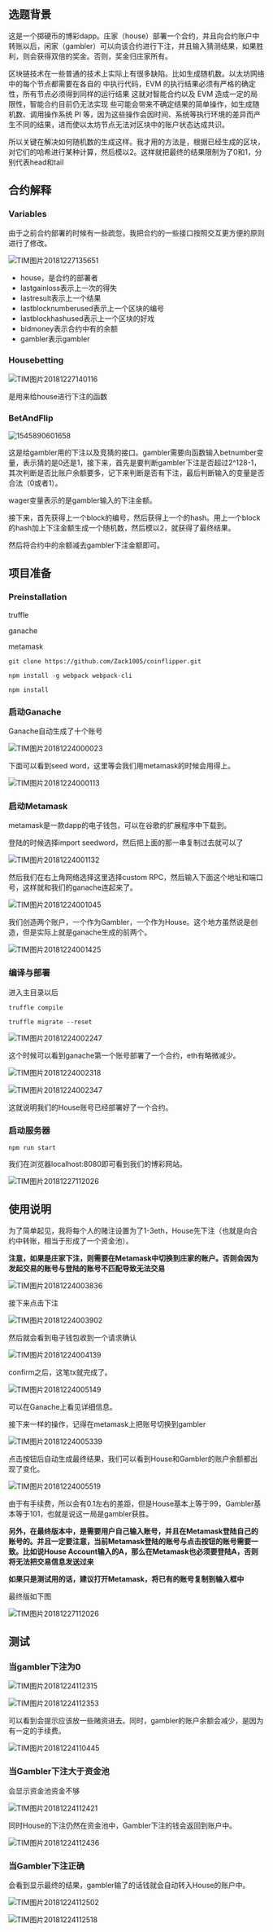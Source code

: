 ## 选题背景

这是一个掷硬币的博彩dapp。庄家（house）部署一个合约，并且向合约账户中转账以后，闲家（gambler）可以向该合约进行下注，并且输入猜测结果，如果胜利，则会获得双倍的奖金。否则，奖金归庄家所有。

区块链技术在一些普通的技术上实际上有很多缺陷。比如生成随机数。以太坊网络中的每个节点都需要在各自的 中执行代码，EVM 的执行结果必须有严格的确定性，所有节点必须得到同样的运行结果 这就对智能合约以及 EVM 造成一定的局限性，智能合约目前仍无法实现 些可能会带来不确定结果的简单操作，如生成随机数、调用操作系统 PI 等，因为这些操作会因时间、系统等执行环境的差异而产生不同的结果，进而使以太坊节点无法对区块中的账户状态达成共识。

所以关键在解决如何随机数的生成这样。我才用的方法是，根据已经生成的区块，对它们的哈希进行某种计算，然后模以2。这样就把最终的结果限制为了0和1，分别代表head和tail

## 合约解释

### Variables

由于之前合约部署的时候有一些疏忽，我把合约的一些接口按照交互更方便的原则进行了修改。

![TIM图片20181227135651](https://github.com/Zack1005/coinflipper/blob/master/procedure/TIM图片20181227135651.png)

- house，是合约的部署者
- lastgainloss表示上一次的得失
- lastresult表示上一个结果
- lastblocknumberused表示上一个区块的编号
- lastblockhashused表示上一个区块的好戏
- bidmoney表示合约中有的余额
- gambler表示gambler

### Housebetting

![TIM图片20181227140116](https://github.com/Zack1005/coinflipper/blob/master/procedure/TIM图片20181227140116.png)

是用来给house进行下注的函数

### BetAndFlip

![1545890601658](C:\Users\Zack\AppData\Roaming\Typora\typora-user-images\1545890601658.png)

这是给gambler用的下注以及竞猜的接口。gambler需要向函数输入betnumber变量，表示猜的是0还是1，接下来，首先是要判断gambler下注是否超过2^128-1，其次判断是否比账户余额要多，记下来判断是否有下注，最后判断输入的变量是否合法（0或者1）。

wager变量表示的是gambler输入的下注金额。

接下来，首先获得上一个block的编号，然后获得上一个的hash。用上一个block的hash加上下注金额生成一个随机数，然后模以2，就获得了最终结果。

然后将合约中的余额减去gambler下注金额即可。



## 项目准备

### Preinstallation

truffle

ganache

metamask

```
git clone https://github.com/Zack1005/coinflipper.git

npm install -g webpack webpack-cli

npm install
```

### 启动Ganache

Ganache自动生成了十个账号

![TIM图片20181224000023](https://github.com/Zack1005/coinflipper/blob/master/procedure/TIM图片20181224000023.png)

下面可以看到seed word，这里等会我们用metamask的时候会用得上。

![TIM图片20181224000113](https://github.com/Zack1005/coinflipper/blob/master/procedure/TIM图片20181224000113.png)



### 启动Metamask

metamask是一款dapp的电子钱包，可以在谷歌的扩展程序中下载到。

登陆的时候选择import seedword，然后把上面的那一串复制过去就可以了

![TIM图片20181224001132](https://github.com/Zack1005/coinflipper/blob/master/procedure/TIM图片20181224001132.png)

然后我们在右上角网络选择这里选择custom RPC，然后输入下面这个地址和端口号，这样就和我们的ganache连起来了。

![TIM图片20181224001045](https://github.com/Zack1005/coinflipper/blob/master/procedure/TIM图片20181224001045.png)

我们创造两个账户，一个作为Gambler，一个作为House。这个地方虽然说是创造，但是实际上就是ganache生成的前两个。

![TIM图片20181224001425](https://github.com/Zack1005/coinflipper/blob/master/procedure/TIM图片20181224001425.png)

### 编译与部署

进入主目录以后

`truffle compile`

`truffle migrate --reset`

![TIM图片20181224002247](https://github.com/Zack1005/coinflipper/blob/master/procedure/TIM图片20181224002247.png)

这个时候可以看到ganache第一个账号部署了一个合约，eth有略微减少。

![TIM图片20181224002318](https://github.com/Zack1005/coinflipper/blob/master/procedure/TIM图片20181224002318.png)

![TIM图片20181224002347](https://github.com/Zack1005/coinflipper/blob/master/procedure/TIM图片20181224002347.png)

这就说明我们的House账号已经部署好了一个合约。

### 启动服务器

`npm run start`

我们在浏览器localhost:8080即可看到我们的博彩网站。

![TIM图片20181227112026](https://github.com/Zack1005/coinflipper/blob/master/procedure/TIM图片20181227112026.png)

## 使用说明

为了简单起见，我将每个人的赌注设置为了1-3eth，House先下注（也就是向合约中转账，相当于形成了一个资金池）。

**注意，如果是庄家下注，则需要在Metamask中切换到庄家的账户。否则会因为发起交易的账号与登陆的账号不匹配导致无法交易**

![TIM图片20181224003836](https://github.com/Zack1005/coinflipper/blob/master/procedure/TIM图片20181224003836.png)

接下来点击下注

![TIM图片20181224003902](https://github.com/Zack1005/coinflipper/blob/master/procedure/TIM图片20181224003902.png)

然后就会看到电子钱包收到一个请求确认

![TIM图片20181224004139](https://github.com/Zack1005/coinflipper/blob/master/procedure/TIM图片20181224004139.png)

confirm之后，这笔tx就完成了。

![TIM图片20181224005149](https://github.com/Zack1005/coinflipper/blob/master/procedure/TIM图片20181224005149.png)

可以在Ganache上看见详细信息。

接下来一样的操作，记得在metamask上把账号切换到gambler

![TIM图片20181224005339](https://github.com/Zack1005/coinflipper/blob/master/procedure/TIM图片20181224005339.png)

点击按钮后自动生成最终结果，我们可以看到House和Gambler的账户余额都出现了变化。

![TIM图片20181224005519](https://github.com/Zack1005/coinflipper/blob/master/procedure/TIM图片20181224005519.png)

由于有手续费，所以会有0.1左右的差距，但是House基本上等于99，Gambler基本等于101，也就是说这一局是gambler获胜。

**另外，在最终版本中，是需要用户自己输入账号，并且在Metamask登陆自己的账号的。并且一定要注意，当前Metamask登陆的账号与点击按钮的账号需要一致。比如说House Account输入的A，那么在Metamask也必须要登陆A，否则将无法把交易信息发送过来**

**如果只是测试用的话，建议打开Metamask，将已有的账号复制到输入框中**

最终版如下图

![TIM图片20181227112026](https://github.com/Zack1005/coinflipper/blob/master/procedure/TIM图片20181227112026.png)

## 测试

### 当gambler下注为0

![TIM图片20181224112315](https://github.com/Zack1005/coinflipper/blob/master/procedure/TIM图片20181224112315.png)

![TIM图片20181224112353](https://github.com/Zack1005/coinflipper/blob/master/procedure/TIM图片20181224112353.png)

可以看到会提示应该放一些赌资进去。同时，gambler的账户余额会减少，是因为有一定的手续费。

![TIM图片20181224110445](https://github.com/Zack1005/coinflipper/blob/master/procedure/TIM图片20181224110445.png)

### 当Gambler下注大于资金池

会显示资金池资金不够

![TIM图片20181224112421](https://github.com/Zack1005/coinflipper/blob/master/procedure/TIM图片20181224112421.png)

同时House的下注仍然在资金池中，Gambler下注的钱会返回到账户中。

![TIM图片20181224112436](https://github.com/Zack1005/coinflipper/blob/master/procedure/TIM图片20181224112436.png)

### 当Gambler下注正确

会看到显示最终的结果，gambler输了的话钱就会自动转入House的账户中。

![TIM图片20181224112502](https://github.com/Zack1005/coinflipper/blob/master/procedure/TIM图片20181224112502.png)

![TIM图片20181224112518](https://github.com/Zack1005/coinflipper/blob/master/procedure/TIM图片20181224112518.png)

